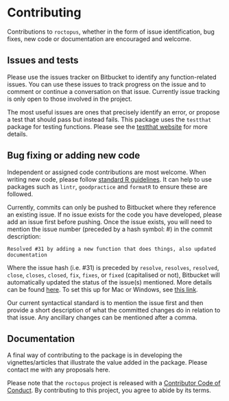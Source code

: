 # Contributing

Contributions to `roctopus`, 
whether in the form of issue identification, bug fixes, new code or documentation 
are encouraged and welcome.

## Issues and tests

Please use the issues tracker on Bitbucket to identify any function-related issues.
You can use these issues to track progress on the issue and 
to comment or continue a conversation on that issue.
Currently issue tracking is only open to those involved in the project.

The most useful issues are ones that precisely identify an error,
or propose a test that should pass but instead fails.
This package uses the `testthat` package for testing functions.
Please see the [testthat website](https://testthat.r-lib.org) for more details.

## Bug fixing or adding new code

Independent or assigned code contributions are most welcome.
When writing new code, please follow 
[standard R guidelines](https://www.r-bloggers.com/🖊-r-coding-style-guide/). 
It can help to use packages such as `lintr`, `goodpractice` and `formatR` 
to ensure these are followed.

Currently, commits can only be pushed to Bitbucket where they reference an existing issue.
If no issue exists for the code you have developed, please add an issue first before pushing.
Once the issue exists, you will need to mention the issue number (preceded by a hash symbol: #)
in the commit description:

``` Resolved #31 by adding a new function that does things, also updated documentation ```

Where the issue hash (i.e. #31) is preceded by
`resolve`, `resolves`, `resolved`, `close`, `closes`, `closed`, `fix`, `fixes`, or `fixed`
(capitalised or not),
Bitbucket will automatically updated the status of the issue(s) mentioned.
More details can be found [here](https://confluence.atlassian.com/bitbucket/resolve-issues-automatically-when-users-push-code-221451126.html).
To set this up for Mac or Windows, see [this link](https://confluence.atlassian.com/sourcetreekb/link-to-bitbucket-issue-tracker-from-commits-296911608.html).

Our current syntactical standard is to mention the issue first and then 
provide a short description of what the committed changes do 
in relation to that issue.
Any ancillary changes can be mentioned after a comma.

## Documentation

A final way of contributing to the package is in developing the 
vignettes/articles that illustrate the value added in the package. 
Please contact me with any proposals here.

Please note that the `roctopus` project is released with a 
[Contributor Code of Conduct](CODE_OF_CONDUCT.md). 
By contributing to this project, you agree to abide by its terms.

